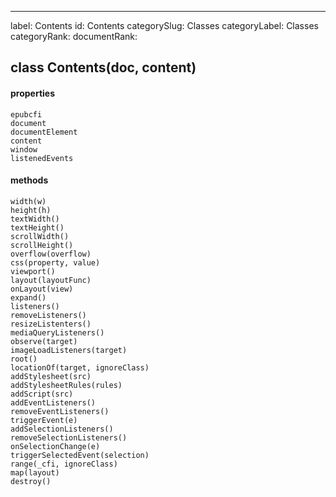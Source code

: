 ---
label: Contents
id: Contents
categorySlug: Classes
categoryLabel: Classes
categoryRank: 
documentRank:

## class Contents(doc, content)  
#### properties  
	epubcfi  
	document  
	documentElement  
	content  
	window  
	listenedEvents  
#### methods  
    width(w)  
    height(h)  
    textWidth()  
    textHeight()  
    scrollWidth()  
    scrollHeight()  
    overflow(overflow)  
    css(property, value)  
    viewport()  
    layout(layoutFunc)  
    onLayout(view)  
    expand()  
    listeners()  
    removeListeners()  
    resizeListenters()  
    mediaQueryListeners()  
    observe(target)  
    imageLoadListeners(target)  
    root()  
    locationOf(target, ignoreClass)  
    addStylesheet(src)  
    addStylesheetRules(rules)  
    addScript(src)  
    addEventListeners()  
    removeEventListeners()  
    triggerEvent(e)  
    addSelectionListeners()  
    removeSelectionListeners()  
    onSelectionChange(e)  
    triggerSelectedEvent(selection)  
    range(_cfi, ignoreClass)  
    map(layout)  
    destroy()  
